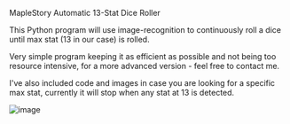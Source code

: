 MapleStory Automatic 13-Stat Dice Roller

This Python program will use image-recognition to continuously roll a dice until max stat (13 in our case) is rolled.

Very simple program keeping it as efficient as possible and not being too resource intensive, for a more advanced version - feel free to contact me.

I've also included code and images in case you are looking for a specific max stat, currently it will stop when any stat at 13 is detected.

![image](https://github.com/user-attachments/assets/368dca7e-9d84-4651-8e14-cccd6265ce79)
